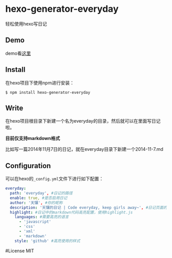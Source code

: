 hexo-generator-everyday
===
轻松使用hexo写日记

Demo
---
demo看[这里](http://lingyu.wang/everyday)

Install
---
在hexo项目下使用npm进行安装：
```
$ npm install hexo-generator-everyday
```

Write
---
在hexo项目根目录下新建一个名为everyday的目录，然后就可以在里面写日记啦。

**目前仅支持markdown格式**

比如写一篇2014年11月7日的日记，就在everyday目录下新建一个2014-11-7.md

Configuration
---
可以在hexo的`_config.yml`文件下进行如下配置：

```yaml
everyday:
  path: 'everyday', #日记的路径
  enable: true, #是否启用日记
  author: '天镶', #你的昵称
  description: '天镶的日记 | Code everyday, keep girls away~', #日记页面的描述
  highlight: #日记中的markdown代码高亮配置，使用highlight.js
    languages: #需要高亮的语言
      - 'javascript'
      - 'css'
      - 'xml'
      - 'markdown'
    style: 'github' #高亮使用的样式
```

#License
MIT
